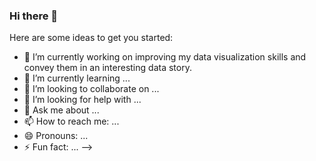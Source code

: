 ### Hi there 👋


Here are some ideas to get you started:

- 🔭 I’m currently working on improving my data visualization skills and convey them in an interesting data story.
- 🌱 I’m currently learning ...
- 👯 I’m looking to collaborate on ...
- 🤔 I’m looking for help with ...
- 💬 Ask me about ...
- 📫 How to reach me: ...
- 😄 Pronouns: ...
- ⚡ Fun fact: ...
-->
